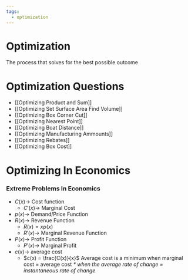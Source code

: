 ```yaml
---
tags:
  - optimization
---
```

# Optimization
The process that solves for the best possible outcome
# Optimization Questions
- [[Optimizing Product and Sum]]
- [[Optimizing Set Surface Area Find Volume]]
- [[Optimizing Box Corner Cut]]
- [[Optimizing Nearest Point]]
- [[Optimizing Boat Distance]]
- [[Optimizing Manufacturing Ammounts]]
- [[Optimizing Rebates]]
- [[Optimizing Box Cost]]
# Optimizing In Economics
### Extreme Problems In Economics
- $C(x) \to$ Cost function
	- $C'(x) \to$ Marginal Cost
- $p(x) \to$ Demand/Price Function
- $R(x) \to$ Revenue Function
	- $R(x) = xp(x)$
	- $R'(x) \to$ Marginal Revenue Function
- $P(x) \to$ Profit Function
	- $P'(x) \to$ Marginal Profit
- $c(x) \to$ average cost
	- $c(x) = \frac{C(x)}{x}$
Average cost is a minimum when marginal cost = average cost *\* when the average rate of change = instantaneous rate of change*
